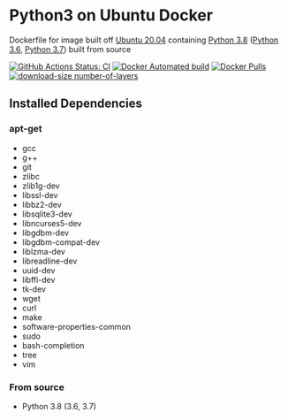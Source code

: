 # Python3 on Ubuntu Docker

Dockerfile for image built off [Ubuntu 20.04](https://wiki.ubuntu.com/FocalFossa/ReleaseNotes/20.04) containing [Python 3.8](https://www.python.org/downloads/release/python-387/) ([Python 3.6](https://www.python.org/downloads/release/python-368/), [Python 3.7](https://www.python.org/downloads/release/python-374/)) built from source

[![GitHub Actions Status: CI](https://github.com/matthewfeickert/Docker-Python3-Ubuntu/workflows/CI/badge.svg?branch=master)](https://github.com/matthewfeickert/Docker-Python3-Ubuntu/actions?query=workflow%3ACI+branch%3Amaster)
[![Docker Automated build](https://img.shields.io/docker/automated/matthewfeickert/docker-python3-ubuntu.svg)](https://hub.docker.com/r/matthewfeickert/docker-python3-ubuntu/)
[![Docker Pulls](https://img.shields.io/docker/pulls/matthewfeickert/docker-python3-ubuntu.svg)](https://hub.docker.com/r/matthewfeickert/docker-python3-ubuntu/)
[![download-size number-of-layers](https://images.microbadger.com/badges/image/matthewfeickert/docker-python3-ubuntu.svg)](https://microbadger.com/images/matthewfeickert/docker-python3-ubuntu)

## Installed Dependencies

### apt-get
- gcc
- g++
- git
- zlibc
- zlib1g-dev
- libssl-dev
- libbz2-dev
- libsqlite3-dev
- libncurses5-dev
- libgdbm-dev
- libgdbm-compat-dev
- liblzma-dev
- libreadline-dev
- uuid-dev
- libffi-dev
- tk-dev
- wget
- curl
- make
- software-properties-common
- sudo
- bash-completion
- tree
- vim

### From source

- Python 3.8 (3.6, 3.7)
